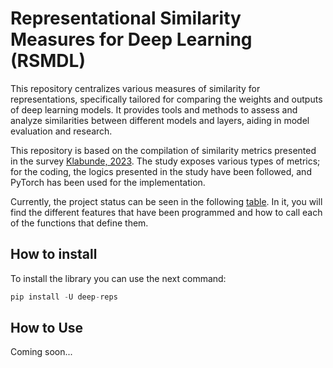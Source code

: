 # Representational Similarity Measures for Deep Learning (RSMDL)

This repository centralizes various measures of similarity for representations, specifically tailored for comparing the weights and outputs of deep learning models. It provides tools and methods to assess and analyze similarities between different models and layers, aiding in model evaluation and research.

This repository is based on the compilation of similarity metrics presented in the survey [Klabunde, 2023](https://arxiv.org/abs/2305.06329). The study exposes various types of metrics; for the coding, the logics presented in the study have been followed, and PyTorch has been used for the implementation.

Currently, the project status can be seen in the following [table](table.md). In it, you will find the different features that have been programmed and how to call each of the functions that define them.

## How to install

To install the library you can use the next command:

```python
pip install -U deep-reps
```

## How to Use

Coming soon...


